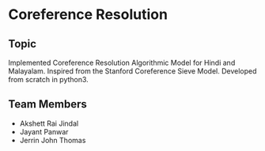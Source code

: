 # Coreference Resolution

## Topic
Implemented Coreference Resolution Algorithmic Model for Hindi and Malayalam. Inspired from the Stanford Coreference Sieve Model. Developed from scratch in python3.

## Team Members
* Akshett Rai Jindal
* Jayant Panwar
* Jerrin John Thomas


